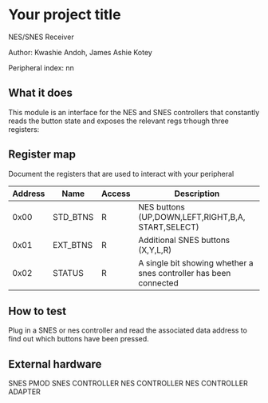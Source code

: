 <!---

This file is used to generate your project datasheet. Please fill in the information below and delete any unused
sections.

The peripheral index is the number TinyQV will use to select your peripheral.  You will pick a free
slot when raising the pull request against the main TinyQV repository, and can fill this in then.  You
also need to set this value as the PERIPHERAL_NUM in your test script.

You can also include images in this folder and reference them in the markdown. Each image must be less than
512 kb in size, and the combined size of all images must be less than 1 MB.
-->

# Your project title

NES/SNES Receiver

Author: Kwashie Andoh, James Ashie Kotey

Peripheral index: nn

## What it does

This module is an interface for the NES and SNES controllers that constantly reads the button state and exposes the relevant regs trhough three registers:


## Register map

Document the registers that are used to interact with your peripheral

| Address | Name        | Access | Description                                                         |
|---------|-------------|--------|---------------------------------------------------------------------|
| 0x00    | STD_BTNS    | R      | NES buttons (UP,DOWN,LEFT,RIGHT,B,A, START,SELECT)                  |
| 0x01    | EXT_BTNS    | R      | Additional SNES buttons (X,Y,L,R)                                   |
| 0x02    | STATUS      | R      | A single bit showing whether a snes controller has been connected   |

## How to test

Plug in a SNES or nes controller and read the associated data address to find out which buttons have been pressed.

## External hardware

SNES PMOD
SNES CONTROLLER
NES CONTROLLER
NES CONTROLLER ADAPTER

